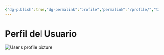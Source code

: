 ```yaml
---
{"dg-publish":true,"dg-permalink":"profile","permalink":"/profile/","title":"Perfil","created":"2024-02-18T12:02:55.872-06:00","updated":"2024-02-18T22:18:14.625-06:00"}
---
```


# Perfil del Usuario
<div id="content-profile">
<div class="container">
<div class="profile-header">
<img  alt="User's profile picture" class="profile-image"/>
<a class="link"><h2 class="display_name"></h2></a>
</div>
<pre><code id="profile-data" class="json"></code></pre>
